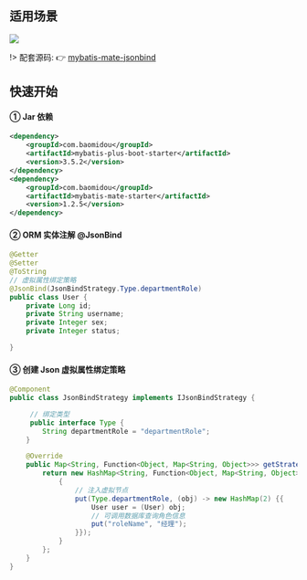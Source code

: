 ## 适用场景

![](https://minio.pigx.vip/oss/1659250082.jpg)


!> 配套源码:  👉 [mybatis-mate-jsonbind](https://gitee.com/baomidou/mybatis-mate-examples/tree/master/mybatis-mate-jsonbind)



## 快速开始

#### ① Jar 依赖

```xml
<dependency>
    <groupId>com.baomidou</groupId>
    <artifactId>mybatis-plus-boot-starter</artifactId>
    <version>3.5.2</version>
</dependency>
<dependency>
    <groupId>com.baomidou</groupId>
    <artifactId>mybatis-mate-starter</artifactId>
    <version>1.2.5</version>
</dependency>
```

#### ② ORM 实体注解 @JsonBind

```java
@Getter
@Setter
@ToString
// 虚拟属性绑定策略
@JsonBind(JsonBindStrategy.Type.departmentRole)
public class User {
    private Long id;
    private String username;
    private Integer sex;
    private Integer status;

}
```
#### ③ 创建 Json 虚拟属性绑定策略

```java
@Component
public class JsonBindStrategy implements IJsonBindStrategy {

     // 绑定类型
     public interface Type {
        String departmentRole = "departmentRole";
    }

    @Override
    public Map<String, Function<Object, Map<String, Object>>> getStrategyFunctionMap() {
        return new HashMap<String, Function<Object, Map<String, Object>>>(16) {
            {
                // 注入虚拟节点
                put(Type.departmentRole, (obj) -> new HashMap(2) {{
                    User user = (User) obj;
                    // 可调用数据库查询角色信息
                    put("roleName", "经理");
                }});
            }
        };
    }
}
```
